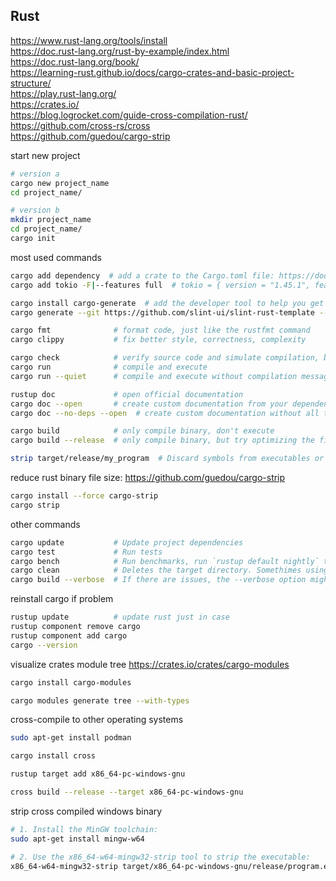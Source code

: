 ## Rust

https://www.rust-lang.org/tools/install  
https://doc.rust-lang.org/rust-by-example/index.html  
https://doc.rust-lang.org/book/  
https://learning-rust.github.io/docs/cargo-crates-and-basic-project-structure/  
https://play.rust-lang.org/  
https://crates.io/  
https://blog.logrocket.com/guide-cross-compilation-rust/  
https://github.com/cross-rs/cross  
https://github.com/guedou/cargo-strip  

start new project
```bash
# version a
cargo new project_name
cd project_name/

# version b
mkdir project_name
cd project_name/
cargo init
```

most used commands
```bash
cargo add dependency  # add a crate to the Cargo.toml file: https://doc.rust-lang.org/cargo/commands/cargo-add.html
cargo add tokio -F|--features full  # tokio = { version = "1.45.1", features = ["full"] }

cargo install cargo-generate  # add the developer tool to help you get up and running quickly with a new Rust project by leveraging a pre-existing git repository as a template
cargo generate --git https://github.com/slint-ui/slint-rust-template --name my-project

cargo fmt              # format code, just like the rustfmt command
cargo clippy           # fix better style, correctness, complexity

cargo check            # verify source code and simulate compilation, but don't create final binary
cargo run              # compile and execute
cargo run --quiet      # compile and execute without compilation messages or other informational output from Cargo

rustup doc             # open official documentation
cargo doc --open       # create custom documentation from your dependencies
cargo doc --no-deps --open  # create custom documentation without all the extern dependencies

cargo build            # only compile binary, don't execute
cargo build --release  # only compile binary, but try optimizing the final build

strip target/release/my_program  # Discard symbols from executables or object files and thus reducing the final size (strip is part of the binutils package and not rust binary specific)
```

reduce rust binary file size: https://github.com/guedou/cargo-strip
```bash
cargo install --force cargo-strip
cargo strip
```

other commands
```bash
cargo update           # Update project dependencies
cargo test             # Run tests
cargo bench            # Run benchmarks, run `rustup default nightly` to use this feature and return to stable with `rustup default stable`
cargo clean            # Deletes the target directory. Somethimes using clean does resolve some issues.
cargo build --verbose  # If there are issues, the --verbose option might give helpful information.
```

reinstall cargo if problem
```bash
rustup update          # update rust just in case
rustup component remove cargo
rustup component add cargo
cargo --version
```

visualize crates module tree https://crates.io/crates/cargo-modules
```bash
cargo install cargo-modules

cargo modules generate tree --with-types
```

cross-compile to other operating systems
```bash
sudo apt-get install podman

cargo install cross

rustup target add x86_64-pc-windows-gnu

cross build --release --target x86_64-pc-windows-gnu
```

strip cross compiled windows binary
```bash
# 1. Install the MinGW toolchain:
sudo apt-get install mingw-w64

# 2. Use the x86_64-w64-mingw32-strip tool to strip the executable:
x86_64-w64-mingw32-strip target/x86_64-pc-windows-gnu/release/program.exe
```
